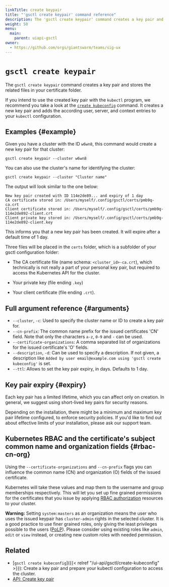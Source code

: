 ```yaml
---
linkTitle: create keypair
title: "'gsctl create keypair' command reference"
description: The 'gsctl create keypair' command creates a key pair and stores the related files in your certificate folder.
weight: 50
menu:
  main:
    parent: uiapi-gsctl
owner:
  - https://github.com/orgs/giantswarm/teams/sig-ux
---
```


# `gsctl create keypair`

The `gsctl create keypair` command creates a key pair and stores the related files in your certificate folder.

If you intend to use the created key pair with the `kubectl` program, we recommend you take a look at the [`create kubeconfig`](../create-kubeconfig/) command. It creates a new key pair and adds the according user, server, and context entries to your `kubectl` configuration.

## Examples {#example}

Given you have a cluster with the ID `w6wn8`, this command would create a new key pair for that cluster:

```nohighlight
gsctl create keypair --cluster w6wn8
```

You can also use the cluster's name for identifying the cluster:

```nohighlight
gsctl create keypair --cluster "Cluster name"
```

The output will look similar to the one below:

```nohighlight
New key pair created with ID 114e2de89... and expiry of 1 day
CA certificate stored in: /Users/myself/.config/gsctl/certs/pmb9q-ca.crt
Client certificate stored in: /Users/myself/.config/gsctl/certs/pmb9q-114e2de892-client.crt
Client private key stored in: /Users/myself/.config/gsctl/certs/pmb9q-114e2de892-client.key
```

This informs you that a new key pair has been created. It will expire after a default time of 1 day.

Three files will be placed in the `certs` folder, which is a subfolder of your gsctl configuration folder:

- The CA certificate file (name schema: `<cluster_id>-ca.crt`), which technically is not really a part of your personal key pair, but required to access the Kubernetes API for the cluster.

- Your private key (file ending `.key`)

- Your client certificate (file ending `.crt`).

## Full argument reference {#arguments}

- `--cluster`, `-c`: Used to specify the cluster name or ID to create a key pair for.
- `--cn-prefix`: The common name prefix for the issued certificates 'CN' field.
  Note that only the characters `a-z`, `0-9` and `-` can be used.
- `--certificate-organizations`: A comma separated list of organizations for the issued certificate's 'O' fields.
- `--description`, `-d`: Can be used to specify a description. If not given, a description like `Added by user email@example.com using 'gsctl create kubeconfig'` is set.
- `--ttl`: Allows to set the key pair expiry, in days. Defaults to 1 day.

## Key pair expiry {#expiry}

Each key pair has a limited lifetime, which you can affect only on creation. In general, we suggest using short-lived key pairs for security reasons.

Depending on the installation, there might be a minimum and maximum key pair lifetime configured, to enforce security policies. If you'd like to find out about effective limits of your installation, please ask our support team.

## Kubernetes RBAC and the certificate's subject common name and organization fields {#rbac-cn-org}

Using the `--certificate-organizations` and `--cn-prefix` flags you can influence the common name (CN) and organization (O) fields of the issued certificate.

Kubernetes will take these values and map them to the username and group memberships respectively. This will let you set up fine grained permissions for the certificates that you issue by applying [RBAC authorization](https://kubernetes.io/docs/reference/access-authn-authz/rbac/) resources to your cluster.

__Warning:__ Setting `system:masters` as an organization means the user who uses the issued keypair has `cluster-admin` rights in the selected cluster. It is a good practice to use finer grained roles, only giving the least privileges possible to the users ([PoLP](https://en.wikipedia.org/wiki/Principle_of_least_privilege)). Please consider using existing roles like `admin`, `edit` or `view` instead, or creating new custom roles with needed permission.

## Related

- [`gsctl create kubeconfig`]({{< relref "/ui-api/gsctl/create-kubeconfig" >}}): Create a key pair and prepare your kubectl configuration to access the cluster.
- [API: Create key pair](/api/#operation/addKeyPair)
